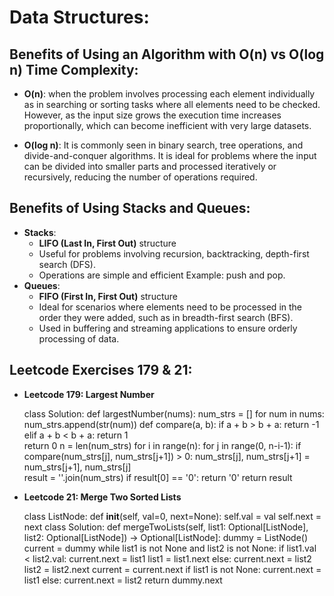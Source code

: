 
# Data Structures:

## Benefits of Using an Algorithm with O(n) vs O(log n) Time Complexity:

- **O(n)**: when the problem involves processing each element individually as in searching or sorting tasks where all elements need to be checked. However, as the input size grows the execution time increases proportionally, which can become inefficient with very large datasets.

- **O(log n)**: It is commonly seen in binary search, tree operations, and divide-and-conquer algorithms. It is ideal for problems where the input can be divided into smaller parts and processed iteratively or recursively, reducing the number of operations required.

## Benefits of Using Stacks and Queues:

- **Stacks**:
    - **LIFO (Last In, First Out)** structure
    - Useful for problems involving recursion, backtracking, depth-first search (DFS).
    - Operations are simple and efficient Example: push and pop.
- **Queues**:
    - **FIFO (First In, First Out)** structure
    - Ideal for scenarios where elements need to be processed in the order they were added, such as in breadth-first search (BFS).
    - Used in buffering and streaming applications to ensure orderly processing of data.

## Leetcode Exercises 179 & 21:

- **Leetcode 179: Largest Number**

    class Solution:
        def largestNumber(nums):
            num_strs = []
            for num in nums:
                num_strs.append(str(num))
            def compare(a, b):
                if a + b > b + a:
                    return -1 
                elif a + b < b + a:
                    return 1   
                return 0
            n = len(num_strs)
            for i in range(n):
                for j in range(0, n-i-1):
                    if compare(num_strs[j], num_strs[j+1]) > 0:
                        num_strs[j], num_strs[j+1] = num_strs[j+1], num_strs[j]  
            result = ''.join(num_strs)
            if result[0] == '0':
                return '0'
            return result

- **Leetcode 21: Merge Two Sorted Lists**
    
    class ListNode:
        def __init__(self, val=0, next=None):
            self.val = val
            self.next = next
    class Solution:
        def mergeTwoLists(self, list1: Optional[ListNode], list2: Optional[ListNode]) -> Optional[ListNode]:
            dummy = ListNode()
            current = dummy
            while list1 is not None and list2 is not None:
                if list1.val < list2.val:
                    current.next = list1
                    list1 = list1.next
                else:
                    current.next = list2
                    list2 = list2.next
                current = current.next
            if list1 is not None:
                current.next = list1
            else:
                current.next = list2
            return dummy.next
